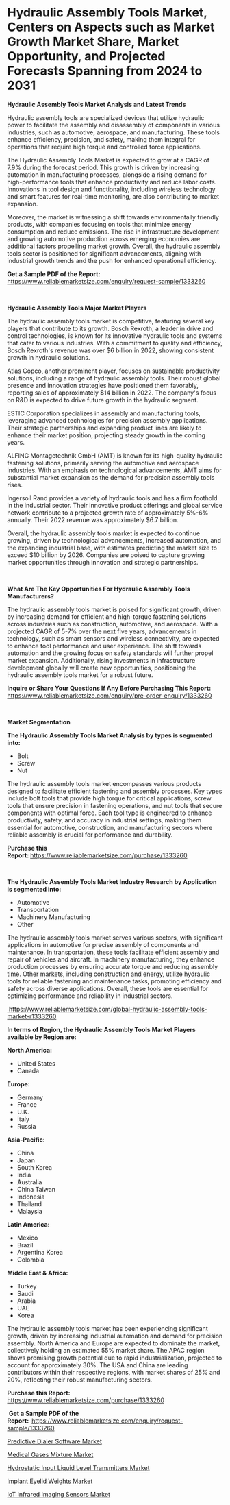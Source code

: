 <p><h1>Hydraulic Assembly Tools Market, Centers on Aspects such as Market Growth Market Share, Market Opportunity, and Projected Forecasts Spanning from 2024 to 2031</h1></p><p><strong>Hydraulic Assembly Tools Market Analysis and Latest Trends</strong></p>
<p><p>Hydraulic assembly tools are specialized devices that utilize hydraulic power to facilitate the assembly and disassembly of components in various industries, such as automotive, aerospace, and manufacturing. These tools enhance efficiency, precision, and safety, making them integral for operations that require high torque and controlled force applications. </p><p>The Hydraulic Assembly Tools Market is expected to grow at a CAGR of 7.9% during the forecast period. This growth is driven by increasing automation in manufacturing processes, alongside a rising demand for high-performance tools that enhance productivity and reduce labor costs. Innovations in tool design and functionality, including wireless technology and smart features for real-time monitoring, are also contributing to market expansion. </p><p>Moreover, the market is witnessing a shift towards environmentally friendly products, with companies focusing on tools that minimize energy consumption and reduce emissions. The rise in infrastructure development and growing automotive production across emerging economies are additional factors propelling market growth. Overall, the hydraulic assembly tools sector is positioned for significant advancements, aligning with industrial growth trends and the push for enhanced operational efficiency.</p></p>
<p><strong>Get a Sample PDF of the Report:&nbsp;</strong> <a href="https://www.reliablemarketsize.com/enquiry/request-sample/1333260?utm_campaign=1186&utm_medium=2&utm_source=Github&utm_content=ia&utm_term=01102024&utm_id=hydraulic-assembly-tools">https://www.reliablemarketsize.com/enquiry/request-sample/1333260</a></p>
<p>&nbsp;</p>
<p><strong>Hydraulic Assembly Tools Major Market Players</strong></p>
<p><p>The hydraulic assembly tools market is competitive, featuring several key players that contribute to its growth. Bosch Rexroth, a leader in drive and control technologies, is known for its innovative hydraulic tools and systems that cater to various industries. With a commitment to quality and efficiency, Bosch Rexroth's revenue was over $6 billion in 2022, showing consistent growth in hydraulic solutions.</p><p>Atlas Copco, another prominent player, focuses on sustainable productivity solutions, including a range of hydraulic assembly tools. Their robust global presence and innovation strategies have positioned them favorably, reporting sales of approximately $14 billion in 2022. The company's focus on R&D is expected to drive future growth in the hydraulic segment.</p><p>ESTIC Corporation specializes in assembly and manufacturing tools, leveraging advanced technologies for precision assembly applications. Their strategic partnerships and expanding product lines are likely to enhance their market position, projecting steady growth in the coming years.</p><p>ALFING Montagetechnik GmbH (AMT) is known for its high-quality hydraulic fastening solutions, primarily serving the automotive and aerospace industries. With an emphasis on technological advancements, AMT aims for substantial market expansion as the demand for precision assembly tools rises.</p><p>Ingersoll Rand provides a variety of hydraulic tools and has a firm foothold in the industrial sector. Their innovative product offerings and global service network contribute to a projected growth rate of approximately 5%-6% annually. Their 2022 revenue was approximately $6.7 billion.</p><p>Overall, the hydraulic assembly tools market is expected to continue growing, driven by technological advancements, increased automation, and the expanding industrial base, with estimates predicting the market size to exceed $10 billion by 2026. Companies are poised to capture growing market opportunities through innovation and strategic partnerships.</p></p>
<p>&nbsp;</p>
<p><strong>What Are The Key Opportunities For Hydraulic Assembly Tools Manufacturers?</strong></p>
<p><p>The hydraulic assembly tools market is poised for significant growth, driven by increasing demand for efficient and high-torque fastening solutions across industries such as construction, automotive, and aerospace. With a projected CAGR of 5-7% over the next five years, advancements in technology, such as smart sensors and wireless connectivity, are expected to enhance tool performance and user experience. The shift towards automation and the growing focus on safety standards will further propel market expansion. Additionally, rising investments in infrastructure development globally will create new opportunities, positioning the hydraulic assembly tools market for a robust future.</p></p>
<p><strong>Inquire or Share Your Questions If Any Before Purchasing This Report:</strong> <a href="https://www.reliablemarketsize.com/enquiry/pre-order-enquiry/1333260?utm_campaign=1186&utm_medium=2&utm_source=Github&utm_content=ia&utm_term=01102024&utm_id=hydraulic-assembly-tools">https://www.reliablemarketsize.com/enquiry/pre-order-enquiry/1333260</a></p>
<p>&nbsp;</p>
<p><strong>Market Segmentation</strong></p>
<p><strong>The Hydraulic Assembly Tools Market Analysis by types is segmented into:</strong></p>
<p><ul><li>Bolt</li><li>Screw</li><li>Nut</li></ul></p>
<p><p>The hydraulic assembly tools market encompasses various products designed to facilitate efficient fastening and assembly processes. Key types include bolt tools that provide high torque for critical applications, screw tools that ensure precision in fastening operations, and nut tools that secure components with optimal force. Each tool type is engineered to enhance productivity, safety, and accuracy in industrial settings, making them essential for automotive, construction, and manufacturing sectors where reliable assembly is crucial for performance and durability.</p></p>
<p><strong>Purchase this Report:&nbsp;</strong><a href="https://www.reliablemarketsize.com/purchase/1333260?utm_campaign=1186&utm_medium=2&utm_source=Github&utm_content=ia&utm_term=01102024&utm_id=hydraulic-assembly-tools">https://www.reliablemarketsize.com/purchase/1333260</a></p>
<p>&nbsp;</p>
<p><strong>The Hydraulic Assembly Tools Market Industry Research by Application is segmented into:</strong></p>
<p><ul><li>Automotive</li><li>Transportation</li><li>Machinery Manufacturing</li><li>Other</li></ul></p>
<p><p>The hydraulic assembly tools market serves various sectors, with significant applications in automotive for precise assembly of components and maintenance. In transportation, these tools facilitate efficient assembly and repair of vehicles and aircraft. In machinery manufacturing, they enhance production processes by ensuring accurate torque and reducing assembly time. Other markets, including construction and energy, utilize hydraulic tools for reliable fastening and maintenance tasks, promoting efficiency and safety across diverse applications. Overall, these tools are essential for optimizing performance and reliability in industrial sectors.</p></p>
<p><a href="https://www.reliablemarketsize.com/global-hydraulic-assembly-tools-market-r1333260?utm_campaign=1186&utm_medium=2&utm_source=Github&utm_content=ia&utm_term=01102024&utm_id=hydraulic-assembly-tools">&nbsp;https://www.reliablemarketsize.com/global-hydraulic-assembly-tools-market-r1333260</a></p>
<p><strong>In terms of Region, the Hydraulic Assembly Tools Market Players available by Region are:</strong></p>
<p>
    <p> <strong> North America: </strong>
        <ul>
            <li>United States</li>
            <li>Canada</li>
        </ul>
        </p> 
    <p> <strong> Europe: </strong>
        <ul>
            <li>Germany</li>
            <li>France</li>
            <li>U.K.</li>
            <li>Italy</li>
            <li>Russia</li>
        </ul>
        </p> 
    <p> <strong> Asia-Pacific: </strong>
        <ul>
            <li>China</li>
            <li>Japan</li>
            <li>South Korea</li>
            <li>India</li>
            <li>Australia</li>
            <li>China Taiwan</li>
            <li>Indonesia</li>
            <li>Thailand</li>
            <li>Malaysia</li>
        </ul>
        </p> 
    <p> <strong> Latin America: </strong>
        <ul>
            <li>Mexico</li>
            <li>Brazil</li>
            <li>Argentina Korea</li>
            <li>Colombia</li>
        </ul>
        </p> 
    <p> <strong> Middle East & Africa: </strong>
        <ul>
            <li>Turkey</li>
            <li>Saudi</li>
            <li>Arabia</li>
            <li>UAE</li>
            <li>Korea</li>
        </ul>
    </p>
    </p>
<p><p>The hydraulic assembly tools market has been experiencing significant growth, driven by increasing industrial automation and demand for precision assembly. North America and Europe are expected to dominate the market, collectively holding an estimated 55% market share. The APAC region shows promising growth potential due to rapid industrialization, projected to account for approximately 30%. The USA and China are leading contributors within their respective regions, with market shares of 25% and 20%, reflecting their robust manufacturing sectors.</p></p>
<p><strong>Purchase this Report: </strong><a href="https://www.reliablemarketsize.com/purchase/1333260?utm_campaign=1186&utm_medium=2&utm_source=Github&utm_content=ia&utm_term=01102024&utm_id=hydraulic-assembly-tools">https://www.reliablemarketsize.com/purchase/1333260</a></p>
<p>&nbsp;<strong>Get a Sample PDF of the Report:&nbsp;&nbsp;</strong><a href="https://www.reliablemarketsize.com/enquiry/request-sample/1333260?utm_campaign=1186&utm_medium=2&utm_source=Github&utm_content=ia&utm_term=01102024&utm_id=hydraulic-assembly-tools">https://www.reliablemarketsize.com/enquiry/request-sample/1333260</a></p>
<p><strong></strong></p>
<p><p><a href="https://www.linkedin.com/pulse/global-predictive-dialer-software-market-trends-innovations-forward-looking-v0ufc?utm_campaign=1186&utm_medium=2&utm_source=Github&utm_content=ia&utm_term=01102024&utm_id=hydraulic-assembly-tools">Predictive Dialer Software Market</a></p><p><a href="https://github.com/AKSHATREPORTPRIME/Market-Research-Report-List-6/blob/main/medical-gases-mixture-market.md?utm_campaign=1186&utm_medium=2&utm_source=Github&utm_content=ia&utm_term=01102024&utm_id=hydraulic-assembly-tools">Medical Gases Mixture Market</a></p><p><a href="https://issuu.com/reportprime-2/docs/hydrostatic-input-liquid-level-tran_de8bb25ddabc5a?utm_campaign=1186&utm_medium=2&utm_source=Github&utm_content=ia&utm_term=01102024&utm_id=hydraulic-assembly-tools">Hydrostatic Input Liquid Level Transmitters Market</a></p><p><a href="https://github.com/LoretaDushku585/Market-Research-Report-List-1/blob/main/implant-eyelid-weights-market.md?utm_campaign=1186&utm_medium=2&utm_source=Github&utm_content=ia&utm_term=01102024&utm_id=hydraulic-assembly-tools">Implant Eyelid Weights Market</a></p><p><a href="https://issuu.com/reportprime-2/docs/iot-infrared-imaging-sensors-market_9bf75ef5546655?utm_campaign=1186&utm_medium=2&utm_source=Github&utm_content=ia&utm_term=01102024&utm_id=hydraulic-assembly-tools">IoT Infrared Imaging Sensors Market</a></p></p>